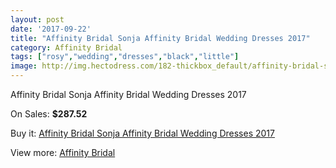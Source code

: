 ```yaml
---
layout: post
date: '2017-09-22'
title: "Affinity Bridal Sonja Affinity Bridal Wedding Dresses 2017"
category: Affinity Bridal
tags: ["rosy","wedding","dresses","black","little"]
image: http://img.hectodress.com/182-thickbox_default/affinity-bridal-sonja-affinity-bridal-wedding-dresses-2013.jpg
---
```

Affinity Bridal Sonja Affinity Bridal Wedding Dresses 2017

On Sales: **$287.52**
<a href="https://www.hectodress.com/affinity-bridal/81-affinity-bridal-sonja-affinity-bridal-wedding-dresses-2013.html"><amp-img layout="responsive" width="600" height="600" src="//img.hectodress.com/182-thickbox_default/affinity-bridal-sonja-affinity-bridal-wedding-dresses-2013.jpg" alt="Affinity Bridal Sonja Affinity Bridal Wedding Dresses 2017 0" /></a>

Buy it: [Affinity Bridal Sonja Affinity Bridal Wedding Dresses 2017](https://www.hectodress.com/affinity-bridal/81-affinity-bridal-sonja-affinity-bridal-wedding-dresses-2013.html "Affinity Bridal Sonja Affinity Bridal Wedding Dresses 2017")

View more: [Affinity Bridal](https://www.hectodress.com/5-affinity-bridal "Affinity Bridal")